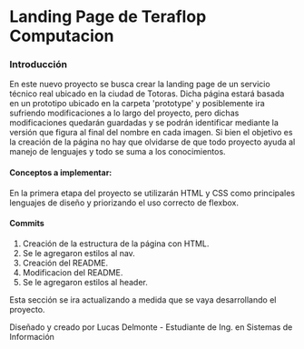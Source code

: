 # Landing Page de Teraflop Computacion

### **Introducción**

En este nuevo proyecto se busca crear la landing page de un servicio técnico real ubicado en la ciudad de Totoras. 
Dicha página estará basada en un prototipo ubicado en la carpeta 'prototype' y posiblemente ira sufriendo modificaciones a lo largo del proyecto, pero dichas modificaciones quedarán guardadas y se podrán identificar mediante la versión que figura al final del nombre en cada imagen.
Si bien el objetivo es la creación de la página no hay que olvidarse de que todo proyecto ayuda al manejo de lenguajes y todo se suma a los conocimientos.


#### Conceptos a implementar:

En la primera etapa del proyecto se utilizarán HTML y CSS como principales lenguajes de diseño y priorizando el uso correcto de flexbox.

#### Commits

1. Creación de la estructura de la página con HTML.
2. Se le agregaron estilos al nav.
3. Creación del README.
4. Modificacion del README.
5. Se le agregaron estilos al header.

Esta sección se ira actualizando a medida que se vaya desarrollando el proyecto.

Diseñado y creado por Lucas Delmonte - Estudiante de Ing. en Sistemas de Información

